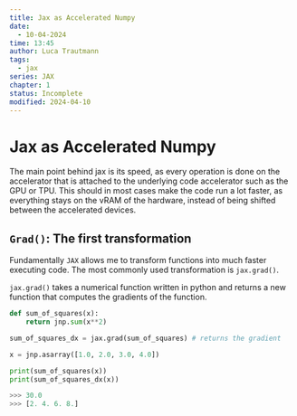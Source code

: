```yaml
---
title: Jax as Accelerated Numpy
date:
  - 10-04-2024
time: 13:45
author: Luca Trautmann
tags:
  - jax
series: JAX
chapter: 1
status: Incomplete
modified: 2024-04-10
---
```

# Jax as Accelerated Numpy
The main point behind jax is its speed, as every operation is done on the accelerator that is attached to the underlying code accelerator such as the GPU or TPU. This should in most cases make the code run a lot faster, as everything stays on the vRAM of the hardware, instead of being shifted between the accelerated devices. 

## `Grad()`: The first transformation
Fundamentally `JAX` allows me to transform functions into much faster executing code. The most commonly used transformation is `jax.grad()`.

`jax.grad()` takes a numerical function written in python and returns a new function that computes the gradients of the function. 

```python
def sum_of_squares(x):
	return jnp.sum(x**2)
```

```python
sum_of_squares_dx = jax.grad(sum_of_squares) # returns the gradient

x = jnp.asarray([1.0, 2.0, 3.0, 4.0])

print(sum_of_squares(x))
print(sum_of_squares_dx(x))

>>> 30.0
>>> [2. 4. 6. 8.]
```


